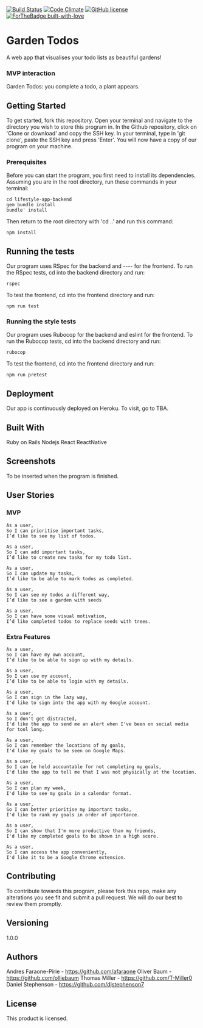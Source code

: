 [![Build Status](https://travis-ci.com/afaraone/final-project.svg?branch=master)](https://travis-ci.com/afaraone/final-project)
[![Code Climate](https://codeclimate.com/github/codeclimate/codeclimate/badges/gpa.svg)](https://codeclimate.com/github/afaraone/final-project)
[![GitHub license](https://img.shields.io/github/license/Naereen/StrapDown.js.svg)](https://github.com/Naereen/StrapDown.js/blob/master/LICENSE)
[![ForTheBadge built-with-love](http://ForTheBadge.com/images/badges/built-with-love.svg)](https://GitHub.com/Naereen/)


# Garden Todos

A web app that visualises your todo lists as beautiful gardens!

### MVP interaction

Garden Todos: you complete a todo, a plant appears.

## Getting Started

To get started, fork this repository. Open your terminal and navigate to the directory you wish to store this program in. In the Github repository, click on 'Clone or download' and copy the SSH key. In your terminal, type in 'git clone', paste the SSH key and press 'Enter'. You will now have a copy of our program on your machine.

### Prerequisites

Before you can start the program, you first need to install its dependencies. Assuming you are in the root directory, run these commands in your terminal:

```
cd lifestyle-app-backend
gem bundle install
bundle' install
```
Then return to the root directory with 'cd ..' and run this command:

```
npm install
```

## Running the tests

Our program uses RSpec for the backend and ---- for the frontend. To run the RSpec tests, cd into the backend directory and run:

```
rspec
```

To test the frontend, cd into the frontend directory and run:

```
npm run test
```

### Running the style tests

Our program uses Rubocop for the backend and eslint for the frontend. To run the Rubocop tests, cd into the backend directory and run:

```
rubocop
```

To test the frontend, cd into the frontend directory and run:

```
npm run pretest
```

## Deployment

Our app is continuously deployed on Heroku. To visit, go to TBA.

## Built With

Ruby on Rails
Nodejs
React
ReactNative

## Screenshots

To be inserted when the program is finished.

## User Stories

### MVP

```
As a user,
So I can prioritise important tasks,
I’d like to see my list of todos.

As a user,
So I can add important tasks,
I’d like to create new tasks for my todo list.

As a user,
So I can update my tasks,
I’d like to be able to mark todos as completed.

As a user,
So I can see my todos a different way,
I’d like to see a garden with seeds

As a user,
So I can have some visual motivation,
I’d like completed todos to replace seeds with trees.
```

### Extra Features

```
As a user,
So I can have my own account,
I’d like to be able to sign up with my details.

As a user,
So I can use my account,
I’d like to be able to login with my details.

As a user,
So I can sign in the lazy way,
I'd like to sign into the app with my Google account.

As a user,
So I don't get distracted,
I'd like the app to send me an alert when I've been on social media for tool long.

As a user,
So I can remember the locations of my goals,
I'd like my goals to be seen on Google Maps.

As a user,
So I can be held accountable for not completing my goals,
I'd like the app to tell me that I was not physically at the location.

As a user,
So I can plan my week,
I'd like to see my goals in a calendar format.

As a user,
So I can better prioritise my important tasks,
I'd like to rank my goals in order of importance.

As a user,
So I can show that I'm more productive than my friends,
I'd like my completed goals to be shown in a high score.

As a user,
So I can access the app conveniently,
I'd like it to be a Google Chrome extension.
```

## Contributing

To contribute towards this program, please fork this repo, make any alterations you see fit and submit a pull request. We will do our best to review them promptly.

## Versioning

1.0.0

## Authors

Andres Faraone-Pirie - https://github.com/afaraone
Oliver Baum - https://github.com/olliebaum
Thomas Miller - https://github.com/T-Miller0
Daniel Stephenson - https://github.com/djstephenson7

## License

This product is licensed.
